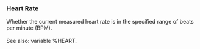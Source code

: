 ### Heart Rate

Whether the current measured heart rate is in the specified range of
beats per minute (BPM).\
\
See also: variable %HEART.
